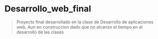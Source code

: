 # Desarrollo_web_final
> Proyecto final desarrollado en la clase de Desarrollo de aplicaciones web, Aun en construccion dado que no alcanzo el tiempo en el 
desarrollo de las clases
